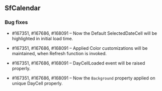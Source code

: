 ## SfCalendar

### Bug fixes


* \#167351, #167686, #168091 – Now the Default SelectedDateCell will be highlighted in initial load time.

* \#167351, #167686, #168091 – Applied Color customizations will be maintained, when Refresh function is invoked.

* \#167351, #167686, #168091 – DayCellLoaded event will be raised properly.

* \#167351, #167686, #168091 – Now the `Background` property applied on unique DayCell properly.

